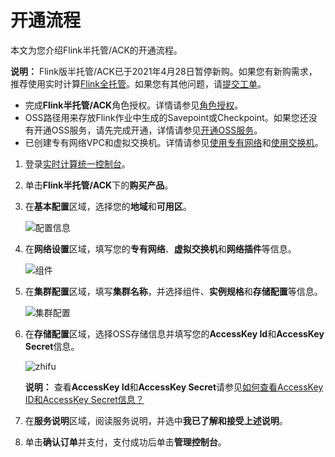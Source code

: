 # 开通流程

本文为您介绍Flink半托管/ACK的开通流程。

**说明：** Flink版半托管/ACK已于2021年4月28日暂停新购。如果您有新购需求，推荐使用实时计算[Flink全托管](/cn.zh-CN/Flink全托管/产品概览/概述.md)。如果您有其他问题，请[提交工单](https://selfservice.console.aliyun.com/ticket/createIndex?accounttraceid=f7b76db740fa486baa4b63bd5848fbc1idrb)。

-   完成**Flink半托管/ACK**角色授权。详情请参见[角色授权](/cn.zh-CN/Flink半托管/ACK/准备工作/角色授权.md)。
-   OSS路径用来存放Flink作业中生成的Savepoint或Checkpoint。如果您还没有开通OSS服务，请先完成开通，详情请参见[开通OSS服务](/cn.zh-CN/控制台用户指南/开通OSS服务.md)。
-   已创建专有网络VPC和虚拟交换机。详情请参见[使用专有网络](/cn.zh-CN/专有网络和交换机/使用专有网络.md)和[使用交换机](/cn.zh-CN/专有网络和交换机/使用交换机.md)。

1.  登录[实时计算统一控制台](https://realtime-compute.console.aliyun.com/regions/cn-shanghai)。

2.  单击**Flink半托管/ACK**下的**购买产品**。

3.  在**基本配置**区域，选择您的**地域**和**可用区**。

    ![配置信息](https://static-aliyun-doc.oss-accelerate.aliyuncs.com/assets/img/zh-CN/7560737951/p77439.png)

4.  在**网络设置**区域，填写您的**专有网络**、**虚拟交换机**和**网络插件**等信息。

    ![组件](https://static-aliyun-doc.oss-accelerate.aliyuncs.com/assets/img/zh-CN/7560737951/p77440.png)

5.  在**集群配置**区域，填写**集群名称**，并选择组件、**实例规格**和**存储配置**等信息。

    ![集群配置](https://static-aliyun-doc.oss-accelerate.aliyuncs.com/assets/img/zh-CN/7560737951/p77444.png)

6.  在**存储配置**区域，选择OSS存储信息并填写您的**AccessKey Id**和**AccessKey Secret**信息。

    ![zhifu ](https://static-aliyun-doc.oss-accelerate.aliyuncs.com/assets/img/zh-CN/7560737951/p77445.png)

    **说明：** 查看**AccessKey Id**和**AccessKey Secret**请参见[如何查看AccessKey ID和AccessKey Secret信息？](/cn.zh-CN/Blink独享/共享集群（原产品线）/常见问题/如何使用.md)

7.  在**服务说明**区域，阅读服务说明，并选中**我已了解和接受上述说明**。

8.  单击**确认订单**并支付，支付成功后单击**管理控制台**。


